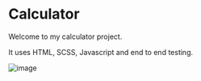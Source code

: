 # Calculator

Welcome to my calculator project.

It uses HTML, SCSS, Javascript and end to end testing.

![image](https://user-images.githubusercontent.com/83275299/125299916-7b7abf80-e321-11eb-8d16-f20f72d55db0.png)

